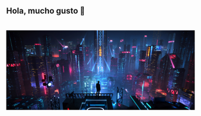 ## Hola, mucho gusto 👋
# ![](https://github.com/Patty-12/Patty-12/blob/main/edificios-ciudad-de-noche_3840x1633_xtrafondos.com.jpg)
<!--
**Patty-12/Patty-12** is a ✨ _special_ ✨ repository because its `README.md` (this file) appears on your GitHub profile.

Here are some ideas to get you started:

- 🔭 I’m currently working on ...
- 🌱 I’m currently learning ...
- 👯 I’m looking to collaborate on ...
- 🤔 I’m looking for help with ...
- 💬 Ask me about ...
- 📫 How to reach me: ...
- 😄 Pronouns: ...
- ⚡ Fun fact: ...
-->
